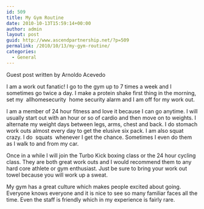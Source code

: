 ```yaml
---
id: 509
title: My Gym Routine
date: 2010-10-13T15:59:14+00:00
author: admin
layout: post
guid: http://www.ascendpartnership.net/?p=509
permalink: /2010/10/13/my-gym-routine/
categories:
  - General
---
```

Guest post written by Arnoldo Acevedo

I am a work out fanatic! I go to the gym up to 7 times a week and I sometimes go twice a day. I make a protein shake first thing in the morning, set my &nbsp;allhomesecurity&nbsp; home security alarm and I am off for my work out.

I am a member of 24 hour fitness and love it because I can go anytime. I will usually start out with an hour or so of cardio and then move on to weights. I alternate my weight days between legs, arms, chest and back. I do stomach work outs almost every day to get the elusive six pack. I am also squat crazy. I do &nbsp;squats&nbsp; whenever I get the chance. Sometimes I even do them as I walk to and from my car.

Once in a while I will join the Turbo Kick boxing class or the 24 hour cycling class. They are both great work outs and I would recommend them to any hard core athlete or gym enthusiast. Just be sure to bring your work out towel because you will work up a sweat.

My gym has a great culture which makes people excited about going. Everyone knows everyone and it is nice to see so many familiar faces all the time. Even the staff is friendly which in my experience is fairly rare.